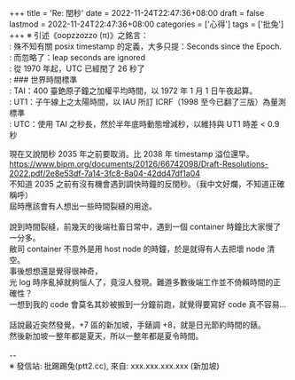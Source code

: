 +++
title = 'Re: 閏秒'
date = 2022-11-24T22:47:36+08:00
draft = false
lastmod = 2022-11-24T22:47:36+08:00
categories = ['心得']
tags = ['批兔']
+++
※ 引述《oopzzozzo (π)》之銘言：<br>
: 殊不知有關 posix timestamp 的定義，大多只提：Seconds since the Epoch.<br>
: 而忽略了：leap seconds are ignored<br>
: 從 1970 年起，UTC 已經閏了 26 秒了<br>
: ### 世界時間標準<br>
: TAI：400 臺銫原子鐘之加權平均時間，以 1972 年 1 月 1 日午夜起算。<br>
: UT1：子午線上之太陽時間，以 IAU 所訂 ICRF（1998 至今已翻了三版）為量測標準<br>
: UTC：使用 TAI 之秒長，然於半年底時動態增減秒，以維持與 UT1 時差 < 0.9 秒

現在又說閏秒 2035 年之前要取消。比 2038 年 timestamp 溢位還早。<br>
https://www.bipm.org/documents/20126/66742098/Draft-Resolutions-2022.pdf/2e8e53df-7a14-3fc8-8a04-42dd47df1a04<br>
不知道 2035 之前有沒有機會遇到調快時鐘的反閏秒。（我中文好爛，不知道正確稱呼）<br>
屆時應該會有人想出一些時間裂縫的用途。<br>
<br>
說到時間裂縫，前幾天的後端社畜日常中，遇到一個 container 時鐘比大家慢了一分多。<br>
敝司 container 不意外是用 host node 的時鐘，於是就得有人去把壞 node 清空。<br>
事後想想還是覺得很神奇，<br>
光 log 時序亂掉就夠惱人了，竟沒人發現。難道多數後端工作並不倚賴時間的正確性？<br>
一想到我的 code 會莫名其妙被搬到一分鐘前跑，就覺得要寫好 code 真不容易…<br>
<br>
話說最近突然發覺，+7 區的新加坡，手錶調 +8，就是日光節約時間的錶。<br>
然後新加坡一整年都是夏天，所以一整年都是夏令時間。<br>
<br>
--<br>
※ 發信站: 批踢踢兔(ptt2.cc), 來自: xxx.xxx.xxx.xxx (新加坡)<br>
